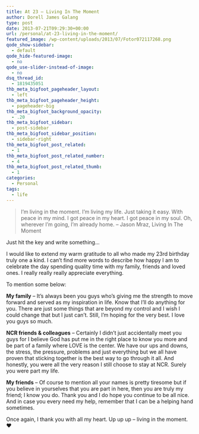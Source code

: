 ```yaml
---
title: At 23 – Living In The Moment
author: Dorell James Galang
type: post
date: 2013-07-21T09:29:30+00:00
url: /personal/at-23-living-in-the-moment/
featured_image: /wp-content/uploads/2013/07/Fotor072117268.png
qode_show-sidebar:
  - default
qode_hide-featured-image:
  - no
qode_use-slider-instead-of-image:
  - no
dsq_thread_id:
  - 1819435051
thb_meta_bigfoot_pageheader_layout:
  - left
thb_meta_bigfoot_pageheader_height:
  - pageheader-big
thb_meta_bigfoot_background_opacity:
  - .20
thb_meta_bigfoot_sidebar:
  - post-sidebar
thb_meta_bigfoot_sidebar_position:
  - sidebar-right
thb_meta_bigfoot_post_related:
  - 1
thb_meta_bigfoot_post_related_number:
  - 4
thb_meta_bigfoot_post_related_thumb:
  - 1
categories:
  - Personal
tags:
  - life
---
```


> I&#8217;m living in the moment. I&#8217;m living my life. Just taking it easy. With peace in my mind. I got peace in my heart. I got peace in my soul. Oh, wherever I&#8217;m going, I&#8217;m already home. &#8211; Jason Mraz, Living In The Moment

Just hit the key and write something&#8230; <span class="wp-font-emots-emo-happy"></span>

I would like to extend my warm gratitude to all who made my 23rd birthday truly one a kind. I can&#8217;t find more words to describe how happy I am to celebrate the day spending quality time with my family, friends and loved ones. I really really really appreciate everything. <span class="wp-font-emots-emo-happy"></span>

To mention some below:

**My family** &#8211; It&#8217;s always been you guys who&#8217;s giving me the strength to move forward and served as my inspiration in life. Know that I&#8217;ll do anything for you. There are just some things that are beyond my control and I wish I could change that but I just can&#8217;t. Still, I&#8217;m hoping for the very best. I love you guys so much.

**NCR friends & colleagues** &#8211; Certainly I didn&#8217;t just accidentally meet you guys for I believe God has put me in the right place to know you more and be part of a family where LOVE is the center. We have our ups and downs, the stress, the pressure, problems and just everything but we all have proven that sticking together is the best way to go through it all. And honestly, you were all the very reason I still choose to stay at NCR. Surely you were part my life.

**My friends** &#8211; Of course to mention all your names is pretty tiresome but if you believe in yourselves that you are part in here, then you are truly my friend; I know you do. Thank you and I do hope you continue to be all nice. And in case you every need my help, remember that I can be a helping hand sometimes. <span class="wp-font-emots-emo-happy"></span>

Once again, I thank you with all my heart. Up up up &#8211; living in the moment. ♥
